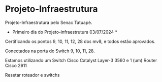 # Projeto-Infraestrutura
Projeto-Infraestrutura pelo Senac Tatuapé.


* Primeiro dia do Projeto-infraestrutura 03/07/2024 *

Certificando os pontos 9, 10, 11, 12, 28 dos mv8, e todos estão aprovados.

Conectados na porta do Switch 9, 10, 11, 28.

Estamos utilizando um Switch Cisco Catalyst Layer-3 3560 e 1 (um) Router Cisco 2911

Resetar roteador e switchs
